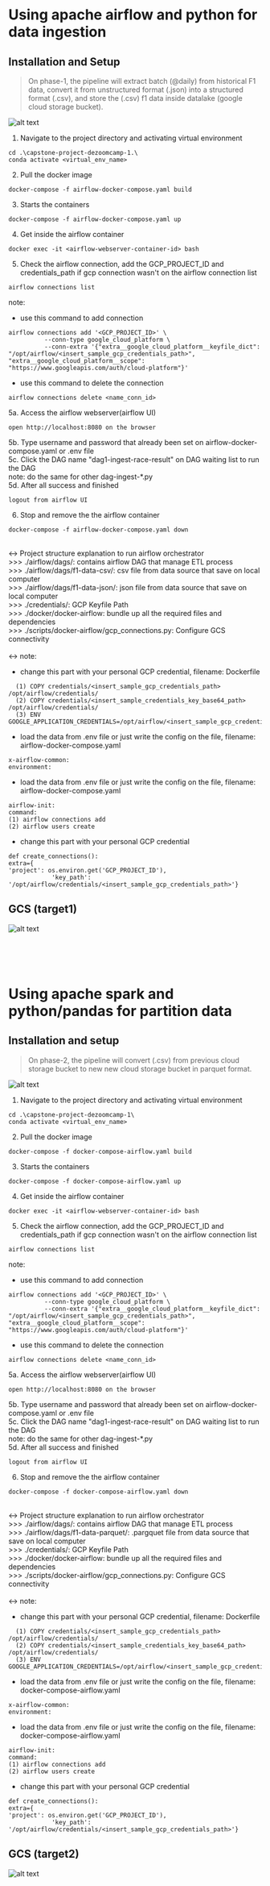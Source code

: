 # Using apache airflow and python for data ingestion 
## Installation and Setup
> On phase-1, the pipeline will extract batch (@daily) from historical F1 data, convert it from unstructured format (.json) into a structured format (.csv), and store the (.csv) f1 data inside datalake (google cloud storage bucket).

![alt text](https://github.com/abliskan/capstone-project-dezoomcamp-1/blob/main/assets/SS-Extract-all-Graph-airflow.PNG)

1. Navigate to the project directory and activating virtual environment
```
cd .\capstone-project-dezoomcamp-1.\
conda activate <virtual_env_name>
```

2. Pull the docker image
```
docker-compose -f airflow-docker-compose.yaml build
```

3. Starts the containers 
```
docker-compose -f airflow-docker-compose.yaml up
```

4. Get inside the airflow container
```
docker exec -it <airflow-webserver-container-id> bash
```

5. Check the airflow connection, add the GCP_PROJECT_ID and credentials_path if gcp connection wasn't on the airflow connection list
```
airflow connections list
```

note: <br>
- use this command to add connection
```
airflow connections add '<GCP_PROJECT_ID>' \
          --conn-type google_cloud_platform \
          --conn-extra '{"extra__google_cloud_platform__keyfile_dict": "/opt/airflow/<insert_sample_gcp_credentials_path>", "extra__google_cloud_platform__scope": "https://www.googleapis.com/auth/cloud-platform"}'
```

- use this command to delete the connection
```
airflow connections delete <name_conn_id>
```

5a. Access the airflow webserver(airflow UI)
```
open http://localhost:8080 on the browser
```

5b. Type username and password that already been set on airflow-docker-compose.yaml or .env file <br>
5c. Click the DAG name "dag1-ingest-race-result" on DAG waiting list to run the DAG <br>
note: do the same for other dag-ingest-*.py <br>
5d. After all success and finished
```
logout from airflow UI
```

6. Stop and remove the the airflow container
```
docker-compose -f airflow-docker-compose.yaml down
```
<br>
<-> Project structure explanation to run airflow orchestrator <br>
>>> ./airflow/dags/: contains airflow DAG that manage ETL process <br>
>>> ./airflow/dags/f1-data-csv/: csv file from data source that save on local computer <br>
>>> ./airflow/dags/f1-data-json/: json file from data source that save on local computer <br>
>>> ./credentials/<insert_sample_gcp_credentials_path>: GCP Keyfile Path <br>
>>> ./docker/docker-airflow: bundle up all the required files and dependencies <br>
>>> ./scripts/docker-airflow/gcp_connections.py: Configure GCS connectivity <br><br>
<-> note: <br>

- change this part with your personal GCP credential, filename: Dockerfile
```
  (1) COPY credentials/<insert_sample_gcp_credentials_path> /opt/airflow/credentials/ 
  (2) COPY credentials/<insert_sample_credentials_key_base64_path> /opt/airflow/credentials/
  (3) ENV GOOGLE_APPLICATION_CREDENTIALS=/opt/airflow/<insert_sample_gcp_credentials>
```

- load the data from .env file or just write the config on the file, filename: airflow-docker-compose.yaml
```
x-airflow-common:
environment:
```

- load the data from .env file or just write the config on the file, filename: airflow-docker-compose.yaml
```
airflow-init:
command:
(1) airflow connections add
(2) airflow users create
```

- change this part with your personal GCP credential 
```
def create_connections():
extra={
'project': os.environ.get('GCP_PROJECT_ID'),
            'key_path': '/opt/airflow/credentials/<insert_sample_gcp_credentials_path>'}
```

## GCS (target1)
![alt text](https://github.com/abliskan/capstone-project-dezoomcamp-1/blob/main/assets/GCP-F1-ALL-DATA-2020-2024-1.PNG)
 
<br><br><br>
 
# Using apache spark and python/pandas for partition data
## Installation and setup
> On phase-2, the pipeline will convert (.csv) from previous cloud storage bucket to new new cloud storage bucket in parquet format.

![alt text](https://github.com/abliskan/capstone-project-dezoomcamp-1/blob/main/assets/GCP-GCS-RACE-RESULT-SUCCESS-2-airflow.PNG)

1. Navigate to the project directory and activating virtual environment
```
cd .\capstone-project-dezoomcamp-1\
conda activate <virtual_env_name>
```

2. Pull the docker image
```
docker-compose -f docker-compose-airflow.yaml build
```

3. Starts the containers
```
docker-compose -f docker-compose-airflow.yaml up
```

4. Get inside the airflow container
```
docker exec -it <airflow-webserver-container-id> bash
```

5. Check the airflow connection, add the GCP_PROJECT_ID and credentials_path if gcp connection wasn't on the airflow connection list
```
airflow connections list
```

note: <br>
- use this command to add connection
```
airflow connections add '<GCP_PROJECT_ID>' \
          --conn-type google_cloud_platform \
          --conn-extra '{"extra__google_cloud_platform__keyfile_dict": "/opt/airflow/<insert_sample_gcp_credentials_path>", "extra__google_cloud_platform__scope": "https://www.googleapis.com/auth/cloud-platform"}'
```

- use this command to delete the connection
```
airflow connections delete <name_conn_id>
```

5a. Access the airflow webserver(airflow UI)
```
open http://localhost:8080 on the browser
```

5b. Type username and password that already been set on airflow-docker-compose.yaml or .env file <br>
5c. Click the DAG name "dag1-ingest-race-result" on DAG waiting list to run the DAG <br>
note: do the same for other dag-ingest-*.py <br>
5d. After all success and finished
```
logout from airflow UI
```

6. Stop and remove the the airflow container
```
docker-compose -f docker-compose-airflow.yaml down
```
<br>
<-> Project structure explanation to run airflow orchestrator <br>
>>> ./airflow/dags/: contains airflow DAG that manage ETL process <br>
>>> ./airflow/dags/f1-data-parquet/: .pargquet file from data source that save on local computer <br>
>>> ./credentials/<insert_sample_gcp_credentials_path>: GCP Keyfile Path <br>
>>> ./docker/docker-airflow: bundle up all the required files and dependencies <br>
>>> ./scripts/docker-airflow/gcp_connections.py: Configure GCS connectivity <br><br>
<-> note: <br>

- change this part with your personal GCP credential, filename: Dockerfile
```
  (1) COPY credentials/<insert_sample_gcp_credentials_path> /opt/airflow/credentials/ 
  (2) COPY credentials/<insert_sample_credentials_key_base64_path> /opt/airflow/credentials/
  (3) ENV GOOGLE_APPLICATION_CREDENTIALS=/opt/airflow/<insert_sample_gcp_credentials>
```

- load the data from .env file or just write the config on the file, filename: docker-compose-airflow.yaml
```
x-airflow-common:
environment:
```

- load the data from .env file or just write the config on the file, filename: docker-compose-airflow.yaml
```
airflow-init:
command:
(1) airflow connections add
(2) airflow users create
```

- change this part with your personal GCP credential 
```
def create_connections():
extra={
'project': os.environ.get('GCP_PROJECT_ID'),
            'key_path': '/opt/airflow/credentials/<insert_sample_gcp_credentials_path>'}
```

## GCS (target2)
![alt text](https://github.com/abliskan/capstone-project-dezoomcamp-1/blob/main/assets/GCP-GCS-RACE-RESULT-SUCCESS-1.PNG)
